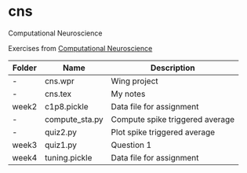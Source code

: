 # cns
Computational Neuroscience

Exercises from [Computational Neuroscience](https://www.coursera.org/learn/computational-neuroscience/)

Folder|Name|Description
--------|---------------|------------------------------------------------------------------------
-|cns.wpr|Wing project
-|cns.tex|My notes
week2|c1p8.pickle|Data file for assignment
-|compute_sta.py|Compute spike triggered average
-|quiz2.py|Plot spike triggered average
week3|quiz1.py|Question 1
week4|tuning.pickle|Data file for assignment
